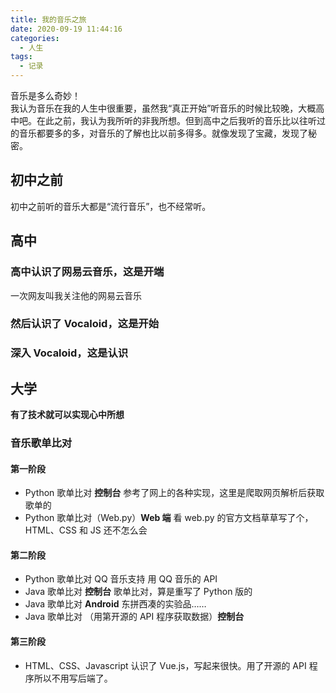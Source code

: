```yaml
---
title: 我的音乐之旅
date: 2020-09-19 11:44:16
categories:
  - 人生
tags:
  - 记录
---
```


音乐是多么奇妙！  
我认为音乐在我的人生中很重要，虽然我“真正开始”听音乐的时候比较晚，大概高中吧。在此之前，我认为我所听的非我所想。但到高中之后我听的音乐比以往听过的音乐都要多的多，对音乐的了解也比以前多得多。就像发现了宝藏，发现了秘密。

<!-- more -->

## 初中之前

初中之前听的音乐大都是“流行音乐”，也不经常听。

## 高中

### 高中认识了网易云音乐，这是开端

一次网友叫我关注他的网易云音乐

### 然后认识了 Vocaloid，这是开始

### 深入 Vocaloid，这是认识

## 大学

**有了技术就可以实现心中所想**

### 音乐歌单比对

#### 第一阶段

- Python 歌单比对 **控制台**
  参考了网上的各种实现，这里是爬取网页解析后获取歌单的
- Python 歌单比对（Web.py）**Web 端**
  看 web.py 的官方文档草草写了个，HTML、CSS 和 JS 还不怎么会

#### 第二阶段

- Python 歌单比对 QQ 音乐支持
  用 QQ 音乐的 API
- Java 歌单比对 **控制台**
  歌单比对，算是重写了 Python 版的
- Java 歌单比对 **Android**
  东拼西凑的实验品……
- Java 歌单比对 （用第开源的 API 程序获取数据）**控制台**

#### 第三阶段

- HTML、CSS、Javascript
  认识了 Vue.js，写起来很快。用了开源的 API 程序所以不用写后端了。
